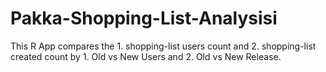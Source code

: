 # Pakka-Shopping-List-Analysisi
This R App compares the 1. shopping-list users count and 2. shopping-list created count by 1. Old vs New Users and 2. Old vs New Release.
